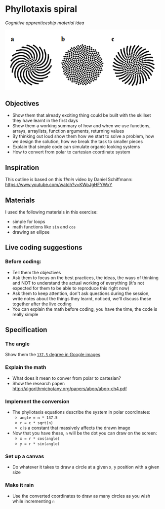 # Phyllotaxis spiral
*Cognitive apprenticeship material idea*

![Phyllotaxis](shots.png "paper excerpt")

## Objectives
- Show them that already exciting thing could be built with the skillset they have learnt in the first days
- Show them a working summary of how and when we use functions, arrays, arraylists, function arguments, returning values
- By thinking out loud show them how we start to solve a problem, how we design the solution, how we break the task to smaller pieces
- Explain that simple code can simulate organic looking systems
- How to convert from polar to cartesian coordinate system

## Inspiration 

This outline is based on this *11min* video by Daniel Schiffmann: https://www.youtube.com/watch?v=KWoJgHFYWxY

## Materials
I used the following materials in this exercise:
- simple for loops
- math functions like `sin` and `cos`
- drawing an ellipse

## Live coding suggestions
### Before coding:
- Tell them the objectives
- Ask them to focus on the best practices, the ideas, the ways of thinking and NOT to understand the actual working of everything (it's not expected for them to be able to reproduce this right now)
- Ask them to keep attention, don't ask questions during the session, write notes about the things they learnt, noticed, we'll discuss these together after the live coding
- You can explain the math before coding, you have the time, the code is really simple

## Specification

### The angle

Show them the [`137.5` degree in Google images](https://www.google.hu/search?q=137.5+degrees&espv=2&source=lnms&tbm=isch&sa=X&ved=0ahUKEwjo9fzd4PzSAhVhM5oKHT3MBdoQ_AUICCgB&biw=1366&bih=638)

### Explain the math

 - What does it mean to conver from polar to cartesian?
 - Show the research paper: http://algorithmicbotany.org/papers/abop/abop-ch4.pdf

### Implement the conversion

 - The phyllotaxis equations describe the system in polar coordinates:
    - `angle = n * 137.5`
    - `r = c * sqrt(n)` 
    - `c` is a constant that massively affects the drawn image
 - Now that you have these, `n` will be the dot you can draw on the screen:
    - `x = r * cos(angle)`
    - `y = r * sin(angle)`

### Set up a canvas

 - Do whatever it takes to draw a circle at a given x, y position with a given size

### Make it rain

 - Use the converted coordinates to draw as many circles as you wish while incrementing `n`

